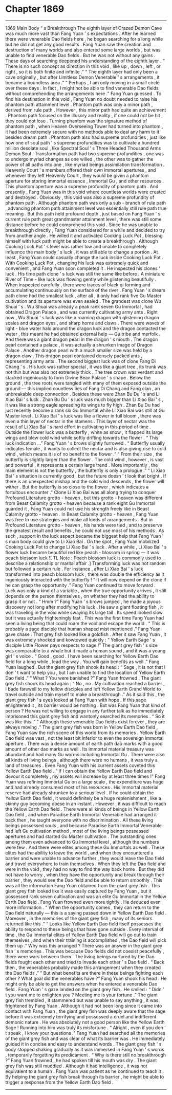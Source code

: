 
# Chapter 1869


---

1869 Main Body “ s Breakthrough The eighth layer of Crazed Demon Cave was much more vast than Fang Yuan ’ s expectations .
After he learned there were venerable Dao fields here , he began searching for a long while but he did not get any good results .
Fang Yuan saw the creation and destruction of many worlds and also entered some large worlds , but was unable to find venerable Dao fields .
But he was not without any gains . These days of searching deepened his understanding of the eighth layer .
“ There is no such concept as direction in this void , like up , down , left , or right , so it is both finite and infinite .”
“ The eighth layer had only been a cave originally , but after Limitless Demon Venerable ’ s arrangements , it became a boundless area .”
“ Perhaps , I am only moving in a small circle over these days . In fact , I might not be able to find venerable Dao fields without comprehending the arrangements here .”
Fang Yuan guessed .
To find his destination in this void , Fang Yuan no doubt needed to raise his phantom path attainment level .
Phantom path was only a minor path , derived from rule path .
However , this minor path had quite an achievement .
Phantom path focused on the illusory and reality , if one could not be hit , they could not lose .
Turning phantom was the signature method of phantom path , when Heaven Overseeing Tower had turned into phantom , it had been extremely secure with no methods able to deal any harm to it besides dream path .
Phantom path also had supreme profundities , just like how one of soul path ’ s supreme profundities was to cultivate a hundred million desolate soul , like Spectral Soul ’ s Three Headed Thousand Arms Demon Soul . Transformation path had two supreme profundities , one was to undergo myriad changes as one willed , the other was to gather the power of all paths into one , like myriad beings assimilation transformation .
Heavenly Court ’ s members offered their own immortal apertures , and whenever they left Heavenly Court , they would be given a phantom aperture for storing immortal essence , Immortal Gu , and other resources .
This phantom aperture was a supreme profundity of phantom path .
And presently , Fang Yuan was in this void where countless worlds were created and destroyed . Obviously , this void was also a supreme profundity of phantom path .
Although phantom path was only a sub - branch of rule path , advancing phantom path attainment level was essentially still rule path true meaning .
But this path held profound depth , just based on Fang Yuan ’ s current rule path great grandmaster attainment level , there was still some distance before he could comprehend this void .
Since he was unable to breakthrough directly , Fang Yuan considered for a while and decided to try from another angle .
He willed it and activated Cooking Luck Pot , blessing himself with luck path might be able to create a breakthrough .
Although Cooking Luck Pot ’ s level was rather low and unable to completely influence the main body ’ s luck , it was still able to change a portion .
At least , Fang Yuan could casually change the luck inside Cooking Luck Pot .
With Cooking Luck Pot , changing his luck was extremely quick and convenient , and Fang Yuan soon completed it .
He inspected his clones ’ luck .
His time path clone ’ s luck was still the same like before . A miniature River of Time - like luck was flowing gently while glistening beautifully . When inspected carefully , there were traces of black qi forming and accumulating continuously on the surface of the river .
Fang Yuan ’ s dream path clone had the smallest luck , after all , it only had rank five Gu Master cultivation and its aperture was even sealed .
The grandest was clone Wu Shuai ’ s . Wu Shuai was already a peak rank seven Gu Immortal , had obtained Dragon Palace , and was currently cultivating army ants . Right now , Wu Shuai ’ s luck was like a roaming dragon with glistening dragon scales and dragon eyes , and sharp horns and claws . There were waves of light - blue water halo around the dragon luck and the dragon contacted the water , this meant he had obtained external help — Gu tribe and merfolk . And there was a giant dragon pearl in the dragon ’ s mouth . The dragon pearl contained a palace , it was actually a shrunken image of Dragon Palace .
Another dragon pearl with a much smaller size was held by a dragon claw . This dragon pearl contained densely packed ants , representing army ants .
The second biggest luck was of clone Fang Di Chang ’ s .
His luck was rather special , it was like a giant tree , its trunk was not thin but was also not extremely thick . The tree crown was verdant and stacked ingeniously to form Divine Bean Palace ’ s shape . Below the ground , the tree roots were tangled with many of them exposed outside the ground — this implied countless ties of Fang Di Chang and Fang clan , an unbreakable deep connection .
Besides these were Zhan Bu Du ’ s and Li Xiao Bai ’ s luck .
Zhan Bu Du ’ s luck was much bigger than Li Xiao Bai ’ s , it was like a strong eagle spreading its wings to fly high .
Zhan Bu Du had just recently become a rank six Gu Immortal while Li Xiao Bai was still at Gu Master level .
Li Xiao Bai ’ s luck was like a flower in full bloom , there was even a thin layer of nectar in the stamens . This layer of nectar was the result of Li Xiao Bai ’ s hard effort in cultivating in this period of time . Outside the flower luck was a butterfly , white as snow , it flapped its large wings and blew cold wind while softly drifting towards the flower .
“ This luck indication …” Fang Yuan ’ s brows slightly furrowed .
“ Butterfly usually indicates female , it wants to collect the nectar and is also giving rise to cold wind , which means it is of no benefit to the flower .”
“ From their size , the butterfly is slightly larger than the flower . The cold wind , however , is vast and powerful , it represents a certain large trend . More importantly , the main element is not the butterfly , the butterfly is only a prologue .”
“ Li Xiao Bai ’ s situation is currently good , but the future doesn ’ t look that bright . If there is an unexpected mishap and the cold wind descends , the flower will wither . But the butterfly is so close to the flower , which indicates a fortuitous encounter .”
Clone Li Xiao Bai was all along trying to conquer Profound Literature grotto - heaven , but this grotto - heaven was different from Beast Calamity grotto - heaven because a rank eight Gu Immortal guarded it , Fang Yuan could not use his strength freely like in Beast Calamity grotto - heaven .
In Beast Calamity grotto - heaven , Fang Yuan was free to use strategies and make all kinds of arrangements . But in Profound Literature grotto - heaven , his hands were tied , and to preserve the greatest result and benefits , he could not use most of his methods .
As such , support in the luck aspect became the biggest help that Fang Yuan ’ s main body could give to Li Xiao Bai .
On the spot , Fang Yuan mobilized Cooking Luck Pot to change Li Xiao Bai ’ s luck .
After a while , Li Xiao Bai ’ s flower luck became beautiful red like peach - blossom in spring — it was peach blossom luck ![ TL Note : Peach blossom luck is commonly used to describe a relationship or marital affair .]
Transforming luck was not random but followed a certain rule .
For instance , after Li Xiao Bai ’ s luck transformed into peach blossom luck , there was double the efficiency as it ingeniously interacted with the butterfly !
“ It will now depend on the clone if he can grasp the opportunity .” Fang Yuan continued to move forward .
Luck was only a kind of a variable , when the true opportunity arrives , it still depends on the person themselves , on whether they had the ability to grasp it or not .
“ Hmm ?” Fang Yuan ’ s brows jumped , he made a joyous discovery not long after modifying his luck .
He saw a giant floating fish , it was traveling in the void while swaying its large tail . Its speed looked slow but it was actually frighteningly fast .
This was the first time Fang Yuan had seen a living being that could roam the void and escape the world .
“ This is probably a sage disciple that human shaped mist mentioned .” Fang Yuan gave chase .
That grey fish looked like a goldfish . After it saw Fang Yuan , it was extremely shocked and kowtowed quickly : “ Yellow Earth Sage ’ s disciple Little Flower pays respects to sage !”
The giant grey fish ’ s size was comparable to a whale but it made a human sound , and it was a young girl ’ s voice .
“ Good , good . I have been searching for Yellow Earth Dao field for a long while , lead the way . You will gain benefits as well .” Fang Yuan laughed .
But the giant grey fish shook its head : “ Sage , it is not that I don ’ t want to help you , but I am unable to find the location of Yellow Earth Dao field .”
“ What ? You were banished ?” Fang Yuan frowned .
The giant grey fish shook its head again : “ No , no . My cultivation reached a barrier , I bade farewell to my fellow disciples and left Yellow Earth Grand World to travel outside and train myself to make a breakthrough .”
As it said this , the giant grey fish ’ s eyes looked at Fang Yuan with hope .
If this sage enlightened it , its barrier would be nothing .
But was Fang Yuan that kind of person ? He was not willing to engage in any further talk as he immediately imprisoned this giant grey fish and wantonly searched its memories .
“ So it was like this .”
“ Although these venerable Dao fields exist forever , they are always moving .”
The giant grey fish was born in Yellow Earth Dao field , Fang Yuan saw the rich scene of this world from its memories .
Yellow Earth Dao field was vast , not the least bit inferior to even the sovereign immortal aperture . There was a dense amount of earth path dao marks with a good amount of other dao marks as well . Its immortal material treasury was abundant and had many Gu worms including Immortal Gu . There were also all kinds of living beings , although there were no humans , it was truly a land of treasures .
Even Fang Yuan with his current assets coveted this Yellow Earth Dao field .
“ If I can obtain the Yellow Earth Dao field and devour it completely , my assets will increase by at least three times !”
Fang Yuan was refining Immortal Gu on a large scale , the expenditure was huge and had already consumed most of his resources . His immortal material reserve had already shrunken to a serious level .
If he could obtain the Yellow Earth Dao field , it would definitely be a huge replenishment , like a skinny guy becoming obese in an instant .
However , it was difficult to reach the Yellow Earth Dao field .
There were all kinds of beings in Yellow Earth Dao field , and when Paradise Earth Immortal Venerable had arranged it back then , he taught everyone with no discrimination .
All these living beings possessed souls , and because Paradise Earth Immortal Venerable had left Gu cultivation method , most of the living beings possessed apertures and had started Gu Master cultivation . The outstanding ones among them even advanced to Gu Immortal level , although the numbers were few .
And there were elites among these Gu Immortals as well . These elites had the ability to leave the world , and when they encountered a barrier and were unable to advance further , they would leave the Dao field and travel everywhere to train themselves .
When they left the Dao field and were in the void , they had no way to find the way back home .
But they did not have to worry , when they have the opportunity and break through their barrier , they would see the Dao field and be able to return smoothly .
This was all the information Fang Yuan obtained from the giant grey fish .
This giant grey fish looked like it was easily captured by Fang Yuan , but it possessed rank seven cultivation and was an elite Gu Immortal in the Yellow Earth Dao field .
Fang Yuan frowned even more tightly .
He deduced even more information .
“ When the opportunity comes , they can return to the Dao field naturally — this is a saying passed down in Yellow Earth Dao field . Moreover , in the memories of the giant grey fish , many of its seniors returned like this .”
“ Looks like Yellow Earth Dao field itself possesses the ability to respond to these beings that have gone outside . Every interval of time , the Gu Immortal elites of Yellow Earth Dao field will go out to train themselves , and when their training is accomplished , the Dao field will pick them up .”
Why was this arranged ?
There was an answer in the giant grey fish ’ s memories .
This was because Dao fields did not coexist peacefully , there were wars between them .
The living beings nurtured by the Dao fields fought each other and tried to invade each other ’ s Dao field .
“ Back then , the venerables probably made this arrangement when they created the Dao fields .”
“ But what benefits are there in these beings fighting each other ? What goal did the venerables have ?”
Fang Yuan shook his head .
He might only be able to get the answers when he entered a venerable Dao field .
Fang Yuan ’ s gaze landed on the giant grey fish .
He smiled : “ Didn ’ t you want me to enlighten you ? Meeting me is your fortune .”
The giant grey fish trembled , it stammered but was unable to say anything , it was frightened by Fang Yuan .
Although it had not been long since it came into contact with Fang Yuan , the giant grey fish was deeply aware that the sage before it was extremely terrifying and possessed a cruel and indifferent demonic nature . He was absolutely not a good person like the Yellow Earth Sage !
Running into him was truly its misfortune .
“ Alright , even if you don ’ t speak , I know your questions .” Fang Yuan had searched all the memories of the giant grey fish and was clear of what its barrier was .
He immediately guided it in concise and easy to understand words .
The giant grey fish ’ s body stopped shaking gradually as it was immersed in Fang Yuan ’ s words , temporarily forgetting its predicament .
“ Why is there still no breakthrough ?” Fang Yuan frowned , he had spoken till his mouth was dry .
The giant grey fish was still muddled .
Although it had intelligence , it was not equivalent to a human .
Fang Yuan was patient as he continued to teach it . By helping the giant grey fish break through its barrier , he might be able to trigger a response from the Yellow Earth Dao field .

---


